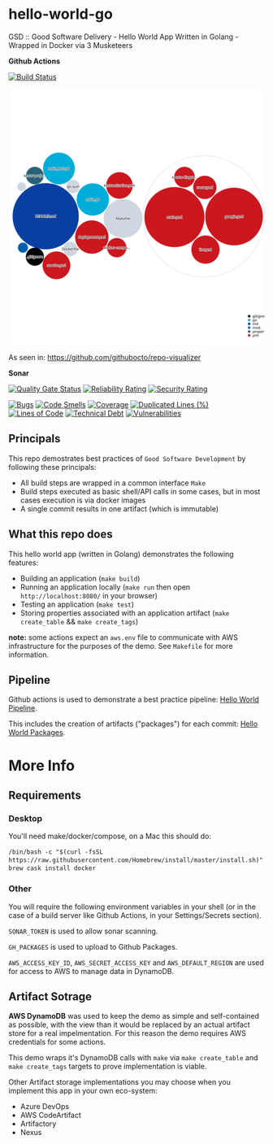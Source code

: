 # hello-world-go

GSD :: Good Software Delivery - Hello World App Written in Golang - Wrapped in Docker via 3 Musketeers 

**Github Actions**

[![Build Status](https://github.com/contino/gsd-hello-world/workflows/CI/badge.svg)](https://github.com/contino/gsd-hello-world/actions)

![Repo Visualizer](repo-visualizer.svg)

As seen in: https://github.com/githubocto/repo-visualizer

**Sonar**

[![Quality Gate Status](https://sonarcloud.io/api/project_badges/measure?project=barrrrrrrrr&metric=alert_status)](https://sonarcloud.io/dashboard?id=barrrrrrrrr)
[![Reliability Rating](https://sonarcloud.io/api/project_badges/measure?project=barrrrrrrrr&metric=reliability_rating)](https://sonarcloud.io/dashboard?id=barrrrrrrrr)
[![Security Rating](https://sonarcloud.io/api/project_badges/measure?project=barrrrrrrrr&metric=security_rating)](https://sonarcloud.io/dashboard?id=barrrrrrrrr)

[![Bugs](https://sonarcloud.io/api/project_badges/measure?project=barrrrrrrrr&metric=bugs)](https://sonarcloud.io/dashboard?id=barrrrrrrrr)
[![Code Smells](https://sonarcloud.io/api/project_badges/measure?project=barrrrrrrrr&metric=code_smells)](https://sonarcloud.io/dashboard?id=barrrrrrrrr)
[![Coverage](https://sonarcloud.io/api/project_badges/measure?project=barrrrrrrrr&metric=coverage)](https://sonarcloud.io/dashboard?id=barrrrrrrrr)
[![Duplicated Lines (%)](https://sonarcloud.io/api/project_badges/measure?project=barrrrrrrrr&metric=duplicated_lines_density)](https://sonarcloud.io/dashboard?id=barrrrrrrrr)
[![Lines of Code](https://sonarcloud.io/api/project_badges/measure?project=barrrrrrrrr&metric=ncloc)](https://sonarcloud.io/dashboard?id=barrrrrrrrr)
[![Technical Debt](https://sonarcloud.io/api/project_badges/measure?project=barrrrrrrrr&metric=sqale_index)](https://sonarcloud.io/dashboard?id=barrrrrrrrr)
[![Vulnerabilities](https://sonarcloud.io/api/project_badges/measure?project=barrrrrrrrr&metric=vulnerabilities)](https://sonarcloud.io/dashboard?id=barrrrrrrrr)


## Principals

This repo demostrates best practices of `Good Software Development` by following these principals:

- All build steps are wrapped in a common interface `Make`
- Build steps executed as basic shell/API calls in some cases, but in most cases execution is via docker images
- A single commit results in one artifact (which is immutable)

## What this repo does

This hello world app (written in Golang) demonstrates the following features:

- Building an application (`make build`)
- Running an application locally (`make run` then open `http://localhost:8080/` in your browser)
- Testing an application (`make test`)
- Storing properties associated with an application artifact (`make create_table` && `make create_tags`)

**note:** some actions expect an `aws.env` file to communicate with AWS infrastructure for the purposes of the demo. See `Makefile` for more information.

## Pipeline

Github actions is used to demonstrate a best practice pipeline: [Hello World Pipeline](https://github.com/contino/gsd-hello-world/actions).

This includes the creation of artifacts ("packages") for each commit: [Hello World Packages](https://github.com/contino/gsd-hello-world/packages).

# More Info

## Requirements

### Desktop

You'll need make/docker/compose, on a Mac this should do:

```
/bin/bash -c "$(curl -fsSL https://raw.githubusercontent.com/Homebrew/install/master/install.sh)"
brew cask install docker
```

### Other

You will require the following environment variables in your shell (or in the case of a build server like Github Actions, in your Settings/Secrets section).

`SONAR_TOKEN` is used to allow sonar scanning.

`GH_PACKAGES` is used to upload to Github Packages.

`AWS_ACCESS_KEY_ID`, `AWS_SECRET_ACCESS_KEY` and `AWS_DEFAULT_REGION` are used for access to AWS to manage data in DynamoDB.

## Artifact Sotrage

**AWS DynamoDB** was used to keep the demo as simple and self-contained as possible, with the view than it would be replaced by an actual artifact store for a real impelmentation. For this reason the demo requires AWS credentials for some actions.

This demo wraps it's DynamoDB calls with `make` via `make create_table` and `make create_tags` targets to prove implementation is viable.

Other Artifact storage implementations you may choose when you implement this app in your own eco-system:

- Azure DevOps
- AWS CodeArtifact
- Artifactory
- Nexus
